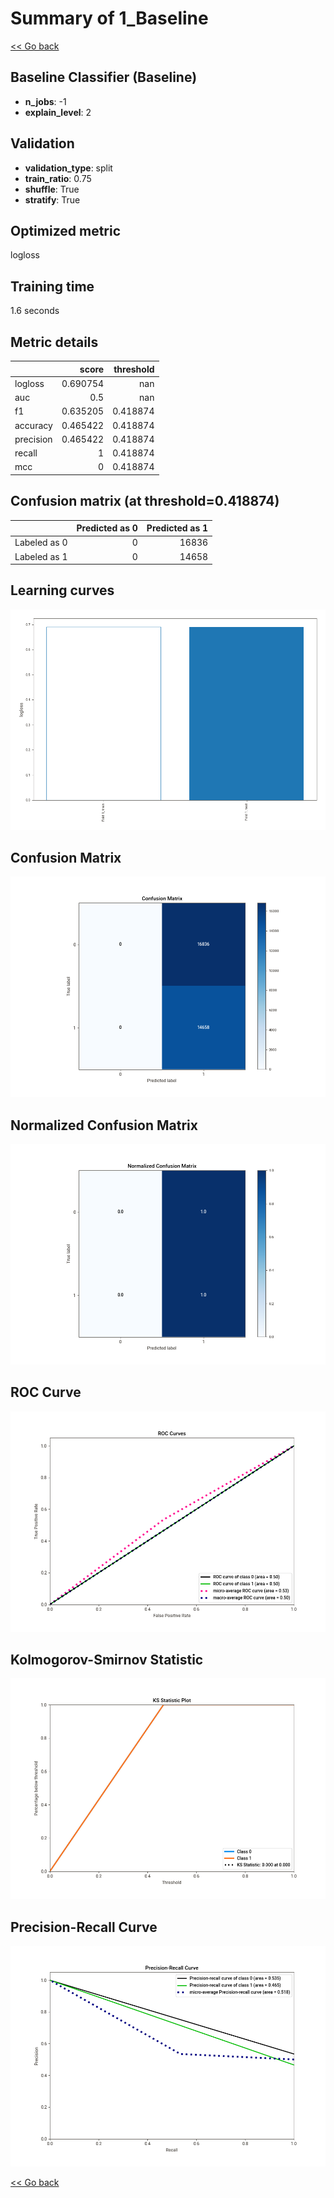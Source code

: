 # Summary of 1_Baseline

[<< Go back](../README.md)


## Baseline Classifier (Baseline)
- **n_jobs**: -1
- **explain_level**: 2

## Validation
 - **validation_type**: split
 - **train_ratio**: 0.75
 - **shuffle**: True
 - **stratify**: True

## Optimized metric
logloss

## Training time

1.6 seconds

## Metric details
|           |    score |   threshold |
|:----------|---------:|------------:|
| logloss   | 0.690754 |  nan        |
| auc       | 0.5      |  nan        |
| f1        | 0.635205 |    0.418874 |
| accuracy  | 0.465422 |    0.418874 |
| precision | 0.465422 |    0.418874 |
| recall    | 1        |    0.418874 |
| mcc       | 0        |    0.418874 |


## Confusion matrix (at threshold=0.418874)
|              |   Predicted as 0 |   Predicted as 1 |
|:-------------|-----------------:|-----------------:|
| Labeled as 0 |                0 |            16836 |
| Labeled as 1 |                0 |            14658 |

## Learning curves
![Learning curves](learning_curves.png)
## Confusion Matrix

![Confusion Matrix](confusion_matrix.png)


## Normalized Confusion Matrix

![Normalized Confusion Matrix](confusion_matrix_normalized.png)


## ROC Curve

![ROC Curve](roc_curve.png)


## Kolmogorov-Smirnov Statistic

![Kolmogorov-Smirnov Statistic](ks_statistic.png)


## Precision-Recall Curve

![Precision-Recall Curve](precision_recall_curve.png)



[<< Go back](../README.md)

